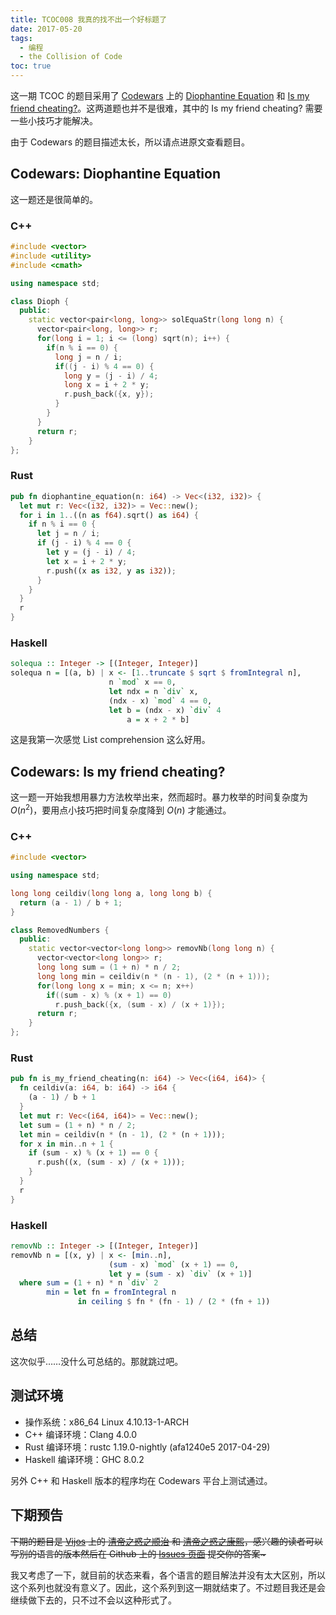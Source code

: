 ```yaml
---
title: TCOC008 我真的找不出一个好标题了
date: 2017-05-20
tags:
  - 编程
  - the Collision of Code
toc: true
---
```


这一期 TCOC 的题目采用了 [Codewars](https://www.codewars.com/) 上的 [Diophantine Equation](https://www.codewars.com/kata/diophantine-equation) 和 [Is my friend cheating?](https://www.codewars.com/kata/is-my-friend-cheating)。这两道题也并不是很难，其中的 Is my friend cheating? 需要一些小技巧才能解决。

<!-- more -->

由于 Codewars 的题目描述太长，所以请点进原文查看题目。

## Codewars: Diophantine Equation

这一题还是很简单的。

### C++

```cpp
#include <vector>
#include <utility>
#include <cmath>

using namespace std;

class Dioph {
  public:
    static vector<pair<long, long>> solEquaStr(long long n) {
      vector<pair<long, long>> r;
      for(long i = 1; i <= (long) sqrt(n); i++) {
        if(n % i == 0) {
          long j = n / i;
          if((j - i) % 4 == 0) {
            long y = (j - i) / 4;
            long x = i + 2 * y;
            r.push_back({x, y});
          }
        }
      }
      return r;
    }
};
```

### Rust

```rust
pub fn diophantine_equation(n: i64) -> Vec<(i32, i32)> {
  let mut r: Vec<(i32, i32)> = Vec::new();
  for i in 1..((n as f64).sqrt() as i64) {
    if n % i == 0 {
      let j = n / i;
      if (j - i) % 4 == 0 {
        let y = (j - i) / 4;
        let x = i + 2 * y;
        r.push((x as i32, y as i32));
      }
    }
  }
  r
}
```

### Haskell

```haskell
solequa :: Integer -> [(Integer, Integer)]
solequa n = [(a, b) | x <- [1..truncate $ sqrt $ fromIntegral n],
                      n `mod` x == 0,
                      let ndx = n `div` x,
                      (ndx - x) `mod` 4 == 0,
                      let b = (ndx - x) `div` 4
                          a = x + 2 * b]
```

这是我第一次感觉 List comprehension 这么好用。

## Codewars: Is my friend cheating?

这一题一开始我想用暴力方法枚举出来，然而超时。暴力枚举的时间复杂度为 $O(n ^ 2)$，要用点小技巧把时间复杂度降到 $O(n)$ 才能通过。

### C++

```cpp
#include <vector>

using namespace std;

long long ceildiv(long long a, long long b) {
  return (a - 1) / b + 1;
}

class RemovedNumbers {
  public:
    static vector<vector<long long>> removNb(long long n) {
      vector<vector<long long>> r;
      long long sum = (1 + n) * n / 2;
      long long min = ceildiv(n * (n - 1), (2 * (n + 1)));
      for(long long x = min; x <= n; x++)
        if((sum - x) % (x + 1) == 0)
          r.push_back({x, (sum - x) / (x + 1)});
      return r;
    }
};
```

### Rust

```rust
pub fn is_my_friend_cheating(n: i64) -> Vec<(i64, i64)> {
  fn ceildiv(a: i64, b: i64) -> i64 {
    (a - 1) / b + 1
  }
  let mut r: Vec<(i64, i64)> = Vec::new();
  let sum = (1 + n) * n / 2;
  let min = ceildiv(n * (n - 1), (2 * (n + 1)));
  for x in min..n + 1 {
    if (sum - x) % (x + 1) == 0 {
      r.push((x, (sum - x) / (x + 1)));
    }
  }
  r
}
```

### Haskell

```haskell
removNb :: Integer -> [(Integer, Integer)]
removNb n = [(x, y) | x <- [min..n],
                      (sum - x) `mod` (x + 1) == 0,
                      let y = (sum - x) `div` (x + 1)]
  where sum = (1 + n) * n `div` 2
        min = let fn = fromIntegral n
               in ceiling $ fn * (fn - 1) / (2 * (fn + 1))
```

## 总结

这次似乎……没什么可总结的。那就跳过吧。

## 测试环境

- 操作系统：x86_64 Linux 4.10.13-1-ARCH
- C++ 编译环境：Clang 4.0.0
- Rust 编译环境：rustc 1.19.0-nightly (afa1240e5 2017-04-29)
- Haskell 编译环境：GHC 8.0.2

另外 C++ 和 Haskell 版本的程序均在 Codewars 平台上测试通过。

## 下期预告

<s>下期的题目是 [Vijos](https:/vijos.org/) 上的 [清帝之惑之顺治](https://vijos.org/p/1011) 和 [清帝之惑之康熙](https://vijos.org/p/1009)，感兴趣的读者可以写别的语言的版本然后在 Github 上的 [Issues 页面](https://github.com/Problem233/blog/issues) 提交你的答案~</s>

我又考虑了一下，就目前的状态来看，各个语言的题目解法并没有太大区别，所以这个系列也就没有意义了。因此，这个系列到这一期就结束了。不过题目我还是会继续做下去的，只不过不会以这种形式了。
